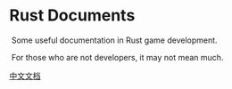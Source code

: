 # Rust Documents
​	Some useful documentation in Rust game development.

​	For those who are not developers, it may not mean much.



[中文文档](./README.zh-CN.md)

